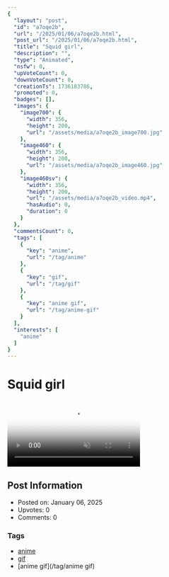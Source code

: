 ```yaml
---
{
  "layout": "post",
  "id": "a7oqe2b",
  "url": "/2025/01/06/a7oqe2b.html",
  "post_url": "/2025/01/06/a7oqe2b.html",
  "title": "Squid girl",
  "description": "",
  "type": "Animated",
  "nsfw": 0,
  "upVoteCount": 0,
  "downVoteCount": 0,
  "creationTs": 1736183786,
  "promoted": 0,
  "badges": [],
  "images": {
    "image700": {
      "width": 356,
      "height": 200,
      "url": "/assets/media/a7oqe2b_image700.jpg"
    },
    "image460": {
      "width": 356,
      "height": 200,
      "url": "/assets/media/a7oqe2b_image460.jpg"
    },
    "image460sv": {
      "width": 356,
      "height": 200,
      "url": "/assets/media/a7oqe2b_video.mp4",
      "hasAudio": 0,
      "duration": 0
    }
  },
  "commentsCount": 0,
  "tags": [
    {
      "key": "anime",
      "url": "/tag/anime"
    },
    {
      "key": "gif",
      "url": "/tag/gif"
    },
    {
      "key": "anime gif",
      "url": "/tag/anime-gif"
    }
  ],
  "interests": [
    "anime"
  ]
}
---
```


# Squid girl

<video controls playsinline loop muted poster="/assets/media/a7oqe2b_image460.jpg">
  <source src="/assets/media/a7oqe2b_video.mp4" type="video/mp4">
  Your browser does not support the video tag.
</video>

## Post Information

- Posted on: January 06, 2025
- Upvotes: 0
- Comments: 0

### Tags

- [anime](/tag/anime)
- [gif](/tag/gif)
- [anime gif](/tag/anime gif)
